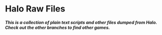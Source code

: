 # Halo Raw Files

##### This is a collection of plain text scripts and other files dumped from Halo. Check out the other branches to find other games.